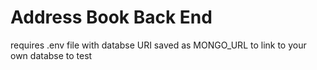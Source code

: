 # Address Book Back End

requires .env file with databse URI saved as MONGO_URL to link to your own databse to test
